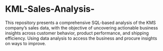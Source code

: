 # KML-Sales-Analysis-
This repository presents a comprehensive SQL-based analysis of the KMS company’s sales data, with the objective of uncovering actionable business insights across customer behavior, product performance, and shipping efficiency. Using data analysis to access the business and procure insights on ways to improve.
